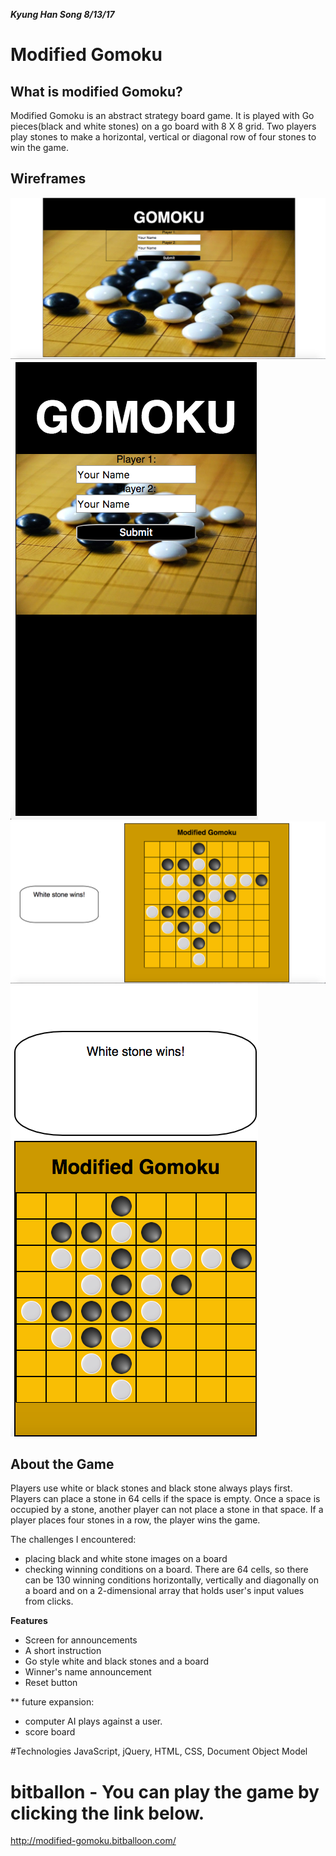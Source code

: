 ***Kyung Han Song 8/13/17***

# Modified Gomoku

## What is modified Gomoku?

  Modified Gomoku is an abstract strategy board game. It is played with 
  Go pieces(black and white stones) on a go board with 8 X 8 grid. 
  Two players play stones to make a horizontal, vertical or diagonal row of four stones to win the game.  

## Wireframes
![wireframes2](./images/landing-wireFrame.png)
![wireframes4](./images/landing-media.png)
![wireframes](./images/wireFrame.png)
![wireframes3](./images/wireFrame-media.png)

## About the Game
    
Players use white or black stones and black stone always plays first. 
Players can place a stone in 64 cells if the space is empty. Once a space is occupied by a stone,
another player can not place a stone in that space. If a player places four stones in a row, the player wins the game.  

The challenges I encountered:
- placing black and white stone images on a board
- checking winning conditions on a board. There are 64 cells, so there can be 
  130 winning conditions horizontally, vertically and diagonally on a board 
  and on a 2-dimensional array that holds user's input values from clicks. 
  

**Features**

- Screen for announcements
- A short instruction 
- Go style white and black stones and a board 
- Winner's name announcement
- Reset button


** future expansion: 
- computer AI plays against a user. 
- score board


#Technologies 
JavaScript, jQuery, HTML, CSS, Document Object Model

# bitballon - You can play the game by clicking the link below. 
http://modified-gomoku.bitballoon.com/


 
